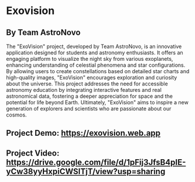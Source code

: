 # Exovision
## By Team AstroNovo

The "ExoVision" project, developed by Team AstroNovo, is an innovative application designed for students and astronomy enthusiasts. It offers an engaging platform to visualize the night sky from various exoplanets, enhancing understanding of celestial phenomena and star configurations. By allowing users to create constellations based on detailed star charts and high-quality images, "ExoVision" encourages exploration and curiosity about the universe. This project addresses the need for accessible astronomy education by integrating interactive features and real astronomical data, fostering a deeper appreciation for space and the potential for life beyond Earth. Ultimately, "ExoVision" aims to inspire a new generation of explorers and scientists who are passionate about our cosmos.


## Project Demo: https://exovision.web.app
## Project Video: https://drive.google.com/file/d/1pFij3JfsB4pIE-yCw38yyHxpiCWSITjT/view?usp=sharing
